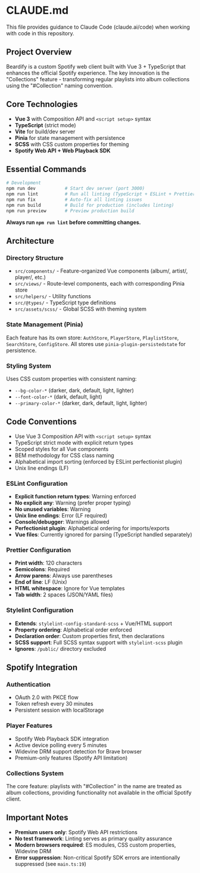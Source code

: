 # CLAUDE.md

This file provides guidance to Claude Code (claude.ai/code) when working with code in this repository.

## Project Overview

Beardify is a custom Spotify web client built with Vue 3 + TypeScript that enhances the official Spotify experience. The key innovation is the "Collections" feature - transforming regular playlists into album collections using the "#Collection" naming convention.

## Core Technologies

- **Vue 3** with Composition API and `<script setup>` syntax
- **TypeScript** (strict mode)
- **Vite** for build/dev server
- **Pinia** for state management with persistence
- **SCSS** with CSS custom properties for theming
- **Spotify Web API + Web Playback SDK**

## Essential Commands

```bash
# Development
npm run dev           # Start dev server (port 3000)
npm run lint          # Run all linting (TypeScript + ESLint + Prettier + Stylelint)
npm run fix           # Auto-fix all linting issues
npm run build         # Build for production (includes linting)
npm run preview       # Preview production build
```

**Always run `npm run lint` before committing changes.**

## Architecture

### Directory Structure

- `src/components/` - Feature-organized Vue components (album/, artist/, player/, etc.)
- `src/views/` - Route-level components, each with corresponding Pinia store
- `src/helpers/` - Utility functions
- `src/@types/` - TypeScript type definitions
- `src/assets/scss/` - Global SCSS with theming system

### State Management (Pinia)

Each feature has its own store: `AuthStore`, `PlayerStore`, `PlaylistStore`, `SearchStore`, `ConfigStore`. All stores use `pinia-plugin-persistedstate` for persistence.

### Styling System

Uses CSS custom properties with consistent naming:

- `--bg-color-*` (darker, dark, default, light, lighter)
- `--font-color-*` (dark, default, light)
- `--primary-color-*` (darker, dark, default, light, lighter)

## Code Conventions

- Use Vue 3 Composition API with `<script setup>` syntax
- TypeScript strict mode with explicit return types
- Scoped styles for all Vue components
- BEM methodology for CSS class naming
- Alphabetical import sorting (enforced by ESLint perfectionist plugin)
- Unix line endings (LF)

### ESLint Configuration

- **Explicit function return types**: Warning enforced
- **No explicit any**: Warning (prefer proper typing)
- **No unused variables**: Warning
- **Unix line endings**: Error (LF required)
- **Console/debugger**: Warnings allowed
- **Perfectionist plugin**: Alphabetical ordering for imports/exports
- **Vue files**: Currently ignored for parsing (TypeScript handled separately)

### Prettier Configuration

- **Print width**: 120 characters
- **Semicolons**: Required
- **Arrow parens**: Always use parentheses
- **End of line**: LF (Unix)
- **HTML whitespace**: Ignore for Vue templates
- **Tab width**: 2 spaces (JSON/YAML files)

### Stylelint Configuration

- **Extends**: `stylelint-config-standard-scss` + Vue/HTML support
- **Property ordering**: Alphabetical order enforced
- **Declaration order**: Custom properties first, then declarations
- **SCSS support**: Full SCSS syntax support with `stylelint-scss` plugin
- **Ignores**: `/public/` directory excluded

## Spotify Integration

### Authentication

- OAuth 2.0 with PKCE flow
- Token refresh every 30 minutes
- Persistent session with localStorage

### Player Features

- Spotify Web Playback SDK integration
- Active device polling every 5 minutes
- Widevine DRM support detection for Brave browser
- Premium-only features (Spotify API limitation)

### Collections System

The core feature: playlists with "#Collection" in the name are treated as album collections, providing functionality not available in the official Spotify client.

## Important Notes

- **Premium users only**: Spotify Web API restrictions
- **No test framework**: Linting serves as primary quality assurance
- **Modern browsers required**: ES modules, CSS custom properties, Widevine DRM
- **Error suppression**: Non-critical Spotify SDK errors are intentionally suppressed (see `main.ts:19`)
